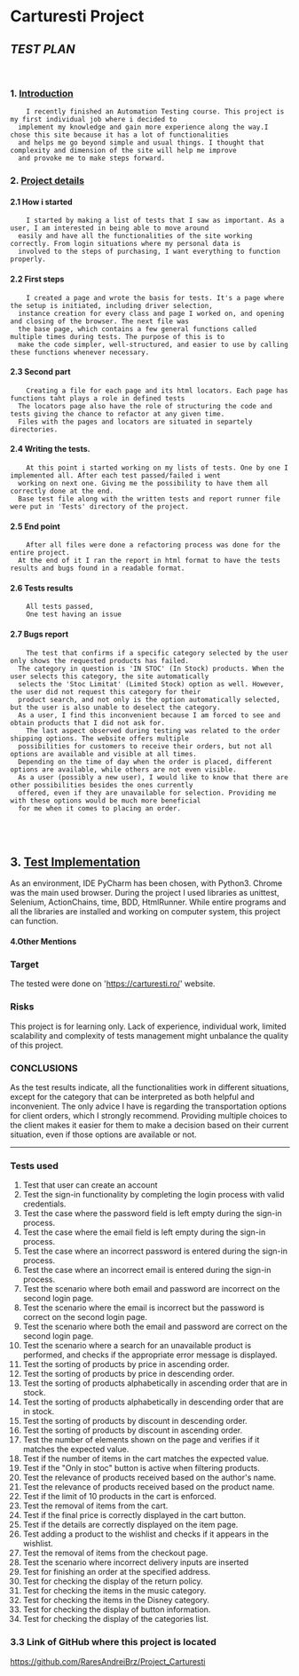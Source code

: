 # **Carturesti Project**
## *TEST PLAN*
</br>


### 1. <ins>Introduction<ins>
        I recently finished an Automation Testing course. This project is my first individual job where i decided to 
      implement my knowledge and gain more experience along the way.I chose this site because it has a lot of functionalities
      and helps me go beyond simple and usual things. I thought that complexity and dimension of the site will help me improve
      and provoke me to make steps forward.
### 2. <ins>Project details<ins>
   #### 2.1 How i started
        I started by making a list of tests that I saw as important. As a user, I am interested in being able to move around
      easily and have all the functionalities of the site working correctly. From login situations where my personal data is
      involved to the steps of purchasing, I want everything to function properly.
   #### 2.2 First steps
        I created a page and wrote the basis for tests. It's a page where the setup is initiated, including driver selection, 
      instance creation for every class and page I worked on, and opening and closing of the browser. The next file was 
      the base page, which contains a few general functions called multiple times during tests. The purpose of this is to 
      make the code simpler, well-structured, and easier to use by calling these functions whenever necessary.
   #### 2.3 Second part
        Creating a file for each page and its html locators. Each page has functions taht plays a role in defined tests
      The locators page also have the role of structuring the code and tests giving the chance to refactor at any given time.
      Files with the pages and locators are situated in separtely directories.
   #### 2.4 Writing the tests.
        At this point i started working on my lists of tests. One by one I implemented all. After each test passed/failed i went
      working on next one. Giving me the possibility to have them all correctly done at the end.
      Base test file along with the written tests and report runner file were put in 'Tests' directory of the project.
   #### 2.5 End point
        After all files were done a refactoring process was done for the entire project.
      At the end of it I ran the report in html format to have the tests results and bugs found in a readable format.
   #### 2.6 Tests results
        All tests passed,
        One test having an issue
   #### 2.7 Bugs report
        The test that confirms if a specific category selected by the user only shows the requested products has failed.
      The category in question is 'IN STOC' (In Stock) products. When the user selects this category, the site automatically 
      selects the 'Stoc Limitat' (Limited Stock) option as well. However, the user did not request this category for their 
      product search, and not only is the option automatically selected, but the user is also unable to deselect the category. 
      As a user, I find this inconvenient because I am forced to see and obtain products that I did not ask for.
        The last aspect observed during testing was related to the order shipping options. The website offers multiple 
      possibilities for customers to receive their orders, but not all options are available and visible at all times. 
      Depending on the time of day when the order is placed, different options are available, while others are not even visible. 
      As a user (possibly a new user), I would like to know that there are other possibilities besides the ones currently 
      offered, even if they are unavailable for selection. Providing me with these options would be much more beneficial 
      for me when it comes to placing an order.
</br>
</br>

  
## 3. <ins>Test Implementation<ins>
   As an environment, IDE PyCharm has been chosen, with Python3.
   Chrome was the main used browser.
   During the project I used libraries as unittest, Selenium, ActionChains, time, BDD,  HtmlRunner.
   While entire programs and all the libraries are installed and working on computer system, this project can function.
   
#### 4.Other Mentions   
### Target
   The tested were done on 'https://carturesti.ro/' website.

### Risks
   This project is for learning only. Lack of experience, individual work, limited scalability and complexity of tests management 
might unbalance the quality of this project.


### CONCLUSIONS
   As the test results indicate, all the functionalities work in different situations, except for the category that can 
be interpreted as both helpful and inconvenient. The only advice I have is regarding the transportation options for client 
orders, which I strongly recommend. Providing multiple choices to the client makes it easier for them to make a decision 
based on their current situation, even if those options are available or not.

---------------------------------------------------------
### Tests used
   
   1. Test that user can create an account
   2. Test the sign-in functionality by completing the login process with valid credentials.
   3. Test the case where the password field is left empty during the sign-in process.
   4. Test the case where the email field is left empty during the sign-in process.
   5. Test the case where an incorrect password is entered during the sign-in process.
   6. Test the case where an incorrect email is entered during the sign-in process.
   7. Test the scenario where both email and password are incorrect on the second login page.
   8. Test the scenario where the email is incorrect but the password is correct on the second login page.
   9. Test the scenario where both the email and password are correct on the second login page.
   10. Test the scenario where a search for an unavailable product is performed, and checks if the appropriate error message is displayed.
   11. Test the sorting of products by price in ascending order.
   12. Test the sorting of products by price in descending order.
   13. Test the sorting of products alphabetically in ascending order that are in stock.
   14. Test the sorting of products alphabetically in descending order that are in stock.
   15. Test the sorting of products by discount in descending order.
   16. Test the sorting of products by discount in ascending order.
   17. Test the number of elements shown on the page and verifies if it matches the expected value.
   18. Test if the number of items in the cart matches the expected value.
   19. Test if the "Only in stoc" button is active when filtering products. 
   20. Test the relevance of products received based on the author's name.
   21. Test the relevance of products received based on the product name.
   22. Test if the limit of 10 products in the cart is enforced.
   23. Test the removal of items from the cart.
   24. Test if the final price is correctly displayed in the cart button.
   25. Test if the details are correctly displayed on the item page.
   26. Test adding a product to the wishlist and checks if it appears in the wishlist.
   27. Test the removal of items from the checkout page.
   28. Test the scenario where incorrect delivery inputs are inserted
   29. Test for finishing an order at the specified address.
   30. Test for checking the display of the return policy.
   31. Test for checking the items in the music category.
   32. Test for checking the items in the Disney category.
   33. Test for checking the display of button information.
   34. Test for checking the display of the categories list.
   

   ### 3.3 Link of GitHub where this project is located

 https://github.com/RaresAndreiBrz/Project_Carturesti
